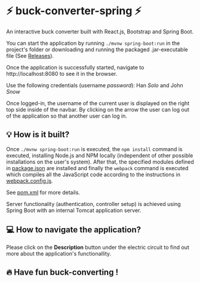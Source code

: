 # :zap: buck-converter-spring :zap:
An interactive buck converter built with React.js, Bootstrap and Spring Boot.

You can start the application by running `./mvnw spring-boot:run` in the project's folder or downloading and running the packaged .jar-executable file (See [Releases](https://github.com/guitarhero17/buck-converter-spring/releases)).

Once the application is successfully started, navigate to http://localhost:8080 to see it in the browser.

Use the following credentials (username *password*): Han *Solo* and John *Snow*

Once logged-in, the username of the current user is displayed on the right top side inside of the navbar. By clicking on the arrow the user can log out of the application so that another user can log in.

## :bulb: How is it built?

Once `./mvnw spring-boot:run` is executed, the `npm install` command is executed, installing Node.js and NPM locally (independent of other possible installations on the user's system). After that, the specified modules defined in [package.json](./package.json) are installed and finally the `webpack` command is executed which compiles all the JavaScript code according to the instructions in [webpack.config.js](webpack.config.js).

See [pom.xml](pom.xml) for more details.

Server functionality (authentication, controller setup) is achieved using Spring Boot with an internal Tomcat application server.

## :computer: How to navigate the application?

Please click on the **Description** button under the electric circuit to find out more about the application's functionallity.

## :fire: Have fun buck-converting !
